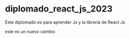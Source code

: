 # diplomado_react_js_2023

Este diplomado es para aprender Js y la libreria de React Js 

este es un nuevo cambio
